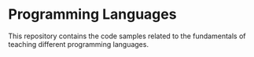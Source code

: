 # Programming Languages
This repository contains the code samples related to the fundamentals of teaching different programming languages.
